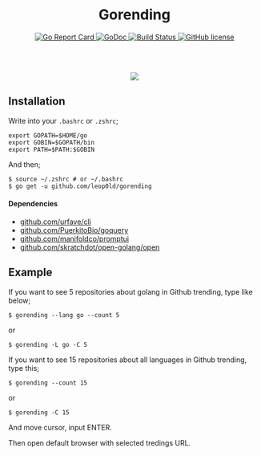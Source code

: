 <br><br>

<h1 align="center">Gorending</h1>

<p align="center">
    <a href="https://goreportcard.com/report/github.com/Leop0ld/gorending" target="_blank">
        <img src="https://goreportcard.com/badge/github.com/Leop0ld/gorending" alt="Go Report Card">
    </a>
    <a href="https://godoc.org/github.com/Leop0ld/gorending" target="_blank">
        <img src="https://godoc.org/github.com/Leop0ld/gorending?status.svg" alt="GoDoc">
    </a>
    <a href="https://travis-ci.org/Leop0ld/gorending">
        <img src="https://travis-ci.org/Leop0ld/gorending.svg?branch=master" alt="Build Status">
    </a>
    <a href="https://raw.githubusercontent.com/Leop0ld/gorending/master/LICENSE">
        <img src="https://img.shields.io/badge/license-MIT-blue.svg" alt="GitHub license">
    </a>
</p>

<br><br>

<p align="center">
    <img src="https://cdn.rawgit.com/leop0ld/gorending/master/assets/example.svg">
</p>

Installation
---

Write into your `.bashrc` or `.zshrc`;
```shell
export GOPATH=$HOME/go
export GOBIN=$GOPATH/bin
export PATH=$PATH:$GOBIN
```

And then;
```shell
$ source ~/.zshrc # or ~/.bashrc
$ go get -u github.com/leop0ld/gorending
```

#### Dependencies

- [github.com/urfave/cli](https://github.com/urfave/cli)
- [github.com/PuerkitoBio/goquery](https://github.com/PuerkitoBio/goquery)
- [github.com/manifoldco/promptui](https://github.com/manifoldco/promptui)
- [github.com/skratchdot/open-golang/open](https://github.com/skratchdot/open-golang/open)

Example
---
If you want to see 5 repositories about golang in Github trending, type like below;

```shell
$ gorending --lang go --count 5
```

or 

```shell
$ gorending -L go -C 5
```

If you want to see 15 repositories about all languages in Github trending, type this;

```shell
$ gorending --count 15
```

or

```shell
$ gorending -C 15
```

And move cursor, input ENTER.

Then open default browser with selected tredings URL.
